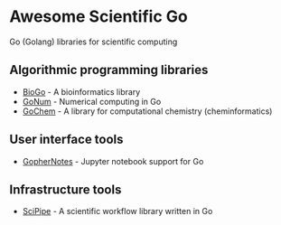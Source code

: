 # Awesome Scientific Go
Go (Golang) libraries for scientific computing

## Algorithmic programming libraries
- [BioGo](https://github.com/biogo/biogo) - A bioinformatics library
- [GoNum](https://github.com/gonum) - Numerical computing in Go
- [GoChem](http://gochem.org/) - A library for computational chemistry (cheminformatics)

## User interface tools
- [GopherNotes](https://github.com/gophergala2016/gophernotes) - Jupyter notebook support for Go

## Infrastructure tools
- [SciPipe](https://github.com/scipipe/scipipe) - A scientific workflow library written in Go
